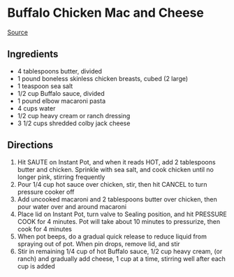 # Buffalo Chicken Mac and Cheese

[Source](https://www.meatloafandmelodrama.com/instant-pot-buffalo-chicken-mac-and-cheese/)

## Ingredients

- 4 tablespoons butter, divided
- 1 pound boneless skinless chicken breasts, cubed (2 large)
- 1 teaspoon sea salt
- 1/2 cup Buffalo sauce, divided
- 1 pound elbow macaroni pasta
- 4 cups water
- 1/2 cup heavy cream or ranch dressing
- 3 1/2 cups shredded colby jack cheese

## Directions

1. Hit SAUTE on Instant Pot, and when it reads HOT, add 2 tablespoons butter and chicken. Sprinkle with sea salt, and cook chicken until no longer pink, stirring frequently
1. Pour 1/4 cup hot sauce over chicken, stir, then hit CANCEL to turn pressure cooker off
1. Add uncooked macaroni and 2 tablespoons butter over chicken, then pour water over and around macaroni
1. Place lid on Instant Pot, turn valve to Sealing position, and hit PRESSURE COOK for 4 minutes. Pot will take about 10 minutes to pressurize, then cook for 4 minutes
1. When pot beeps, do a gradual quick release to reduce liquid from spraying out of pot. When pin drops, remove lid, and stir
1. Stir in remaining 1/4 cup of hot Buffalo sauce, 1/2 cup heavy cream, (or ranch) and gradually add cheese, 1 cup at a time, stirring well after each cup is added
